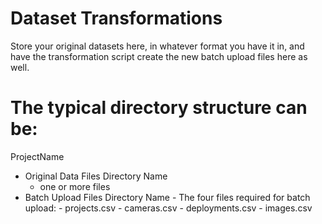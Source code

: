 # Dataset Transformations
 Store your original datasets here, in whatever format you have it in, and have the transformation script
 create the new batch upload files here as well. 

# The typical directory structure can be:
 ProjectName
  - Original Data Files Directory Name
	- one or more files	
  - Batch Upload Files Directory Name 
     	- The four files required for batch upload:
		- projects.csv
		- cameras.csv
		- deployments.csv
		- images.csv
